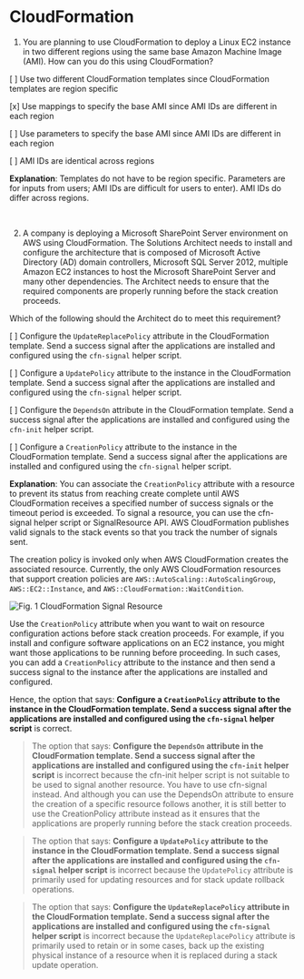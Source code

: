 # CloudFormation

1. You are planning to use CloudFormation to deploy a Linux EC2 instance in two different regions using the same base Amazon Machine Image (AMI). How can you do this using CloudFormation?

[ ] Use two different CloudFormation templates since CloudFormation templates are region specific

[x] Use mappings to specify the base AMI since AMI IDs are different in each region

[ ] Use parameters to specify the base AMI since AMI IDs are different in each region

[ ] AMI IDs are identical across regions

**Explanation**: Templates do not have to be region specific. Parameters are for inputs from users; AMI IDs are difficult for users to enter). AMI IDs do differ across regions.

<br />

2. A company is deploying a Microsoft SharePoint Server environment on AWS using CloudFormation. The Solutions Architect needs to install and configure the architecture that is composed of Microsoft Active Directory (AD) domain controllers, Microsoft SQL Server 2012, multiple Amazon EC2 instances to host the Microsoft SharePoint Server and many other dependencies. The Architect needs to ensure that the required components are properly running before the stack creation proceeds.

Which of the following should the Architect do to meet this requirement?

[ ] Configure the `UpdateReplacePolicy` attribute in the CloudFormation template. Send a success signal after the applications are installed and configured using the `cfn-signal` helper script.

[ ] Configure a `UpdatePolicy` attribute to the instance in the CloudFormation template. Send a success signal after the applications are installed and configured using the `cfn-signal` helper script.

[ ] Configure the `DependsOn` attribute in the CloudFormation template. Send a success signal after the applications are installed and configured using the `cfn-init` helper script.

[ ] Configure a `CreationPolicy` attribute to the instance in the CloudFormation template. Send a success signal after the applications are installed and configured using the `cfn-signal` helper script.

**Explanation**: You can associate the `CreationPolicy` attribute with a resource to prevent its status from reaching create complete until AWS CloudFormation receives a specified number of success signals or the timeout period is exceeded. To signal a resource, you can use the cfn-signal helper script or SignalResource API. AWS CloudFormation publishes valid signals to the stack events so that you track the number of signals sent.

The creation policy is invoked only when AWS CloudFormation creates the associated resource. Currently, the only AWS CloudFormation resources that support creation policies are `AWS::AutoScaling::AutoScalingGroup`, `AWS::EC2::Instance`, and `AWS::CloudFormation::WaitCondition`.

![Fig. 1 CloudFormation Signal Resource](../../../img/high-availability-architecture/cloudformation/fig03.png)

Use the `CreationPolicy` attribute when you want to wait on resource configuration actions before stack creation proceeds. For example, if you install and configure software applications on an EC2 instance, you might want those applications to be running before proceeding. In such cases, you can add a `CreationPolicy` attribute to the instance and then send a success signal to the instance after the applications are installed and configured.

Hence, the option that says: **Configure a `CreationPolicy` attribute to the instance in the CloudFormation template. Send a success signal after the applications are installed and configured using the `cfn-signal` helper script** is correct.

> The option that says: **Configure the `DependsOn` attribute in the CloudFormation template. Send a success signal after the applications are installed and configured using the `cfn-init` helper script** is incorrect because the cfn-init helper script is not suitable to be used to signal another resource. You have to use cfn-signal instead. And although you can use the DependsOn attribute to ensure the creation of a specific resource follows another, it is still better to use the CreationPolicy attribute instead as it ensures that the applications are properly running before the stack creation proceeds.

> The option that says: **Configure a `UpdatePolicy` attribute to the instance in the CloudFormation template. Send a success signal after the applications are installed and configured using the `cfn-signal` helper script** is incorrect because the `UpdatePolicy` attribute is primarily used for updating resources and for stack update rollback operations.

> The option that says: **Configure the `UpdateReplacePolicy` attribute in the CloudFormation template. Send a success signal after the applications are installed and configured using the `cfn-signal` helper script** is incorrect because the `UpdateReplacePolicy` attribute is primarily used to retain or in some cases, back up the existing physical instance of a resource when it is replaced during a stack update operation.

<br />
